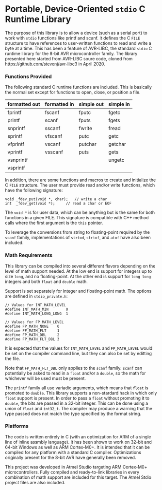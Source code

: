 # Portable, Device-Oriented `stdio` C Runtime Library
The purpose of this library is to allow a device (such as a serial
port) to work with `stdio` functions like printf and scanf.
It defines the C `FILE` structure to have references to user-written
functions to read and write a byte at a time. This has been a
feature of AVR-LIBC, the standard `stdio` C runtime
library for the 8-bit AVR microcontroller family. The library
presented here started from AVR-LIBC soure code, cloned from
https://github.com/stevenj/avr-libc3 in April 2020.

### Functions Provided
The following standard C runtime functions are included. This is
basically the normal set except for functions to open,
close, or position a file.

| formatted out | formatted in  | simple out | simple in |
|-----------|---------|---------|---------|
| fprintf   | fscanf  | fputc   | fgetc   |
| printf    | scanf   | fputs   | fgets   |
| snprintf  | sscanf  | fwrite  | fread   |
| sprintf   | vfscanf | putc    | getc    |
| vfprintf  | vscanf  | putchar | getchar |
| vprintf   | vsscanf | puts    | gets    |
| vsnprintf |         |         | ungetc  |
| vsprintf  |         |         |         |

In addition, there are some functions and macros to create and
initialize the C `FILE` structure. The user must provide
read and/or write functions, which have the following signature:

	void _fdev_put(void *, char);	// write a char
	int  _fdev_get(void *);		// read a char or EOF

The `void *` is for user data, which can be anything but is the
same for both functions in a given FILE. This signature is compatible
with C++ method calls where the first argument is the `this` pointer.

To leverage the conversions from string to floating-point required by
the `scanf` family, implementations of `strtod`, `strtof`, and `atof`
have also been included.

### Math Requirements
This library can be compiled into several different flavors depending
on the level of math support needed. At the low end is support for integers
up to size `long`, and no floating-point. At the other end is support
for `long long` integers and both `float` and `double` math.

Support is set separately for integer and floating-point math. The
options are defined in `stdio_private.h`:

	// Values for INT_MATH_LEVEL
	#define INT_MATH_MIN		0
	#define INT_MATH_LONG_LONG	1

	// Values for FP_MATH_LEVEL
	#define FP_MATH_NONE    0
	#define FP_MATH_FLT     1
	#define FP_MATH_DBL     2
	#define FP_MATH_FLT_DBL 3

It is expected that the values for `INT_MATH_LEVEL` and `FP_MATH_LEVEL`
would be set on the compiler command line, but they can also be set
by editting the file.

Note that `FP_MATH_FLT_DBL` only applies to the `scanf` family. `scanf`
can potentially be asked to read in a `float` and/or a `double`, so the
math for whichever will be used must be present.

The `printf` family all use variadic arguments, which means that `float`
is promoted to `double`. This library supports a non-stardard hack
in which only `float` support is present. In order to pass a `float`
without promoting it to `double`, the bits are passed in a 32-bit
integer. This can be done using a union of `float` and `int32_t`.
The compiler may produce a warning that the type passed
does not match the type specified by the format string.

### Platforms
The code is written entirely in C (with an optimization for ARM of
a single line of inline assmbly language). It has been shown to work
on 32-bit and 64-bit Windows as well as ARM Cortex-M0+. It is 
intended that it can be compiled for any platform with a standard
C compiler. Optimizations originally present for the 8-bit AVR have
generally been removed.

This project was developed in Atmel Studio targeting ARM Cortex-M0+
microcontrollers. Fully compiled and ready-to-link libraries in
every combination of math support are included for this target.
The Atmel Stdio project files are also included.
